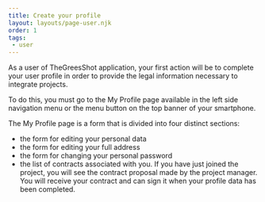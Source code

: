 ```yaml
---
title: Create your profile
layout: layouts/page-user.njk
order: 1
tags:
 - user
---
```

As a user of TheGreesShot application, your first action will be to complete your user profile in order to provide the legal information necessary to integrate projects.

To do this, you must go to the My Profile page available in the left side navigation menu or the menu button on the top banner of your smartphone.

The My Profile page is a form that is divided into four distinct sections:

- the form for editing your personal data
- the form for editing your full address
- the form for changing your personal password
- the list of contracts associated with you. If you have just joined the project, you will see the contract proposal made by the project manager. You will receive your contract and can sign it when your profile data has been completed.